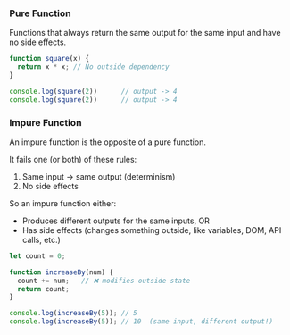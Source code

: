 ### Pure Function 
Functions that always return the same output for the same input and have no side effects.
```js
function square(x) {
  return x * x; // No outside dependency
}

console.log(square(2))      // output -> 4
console.log(square(2))      // output -> 4
```

### Impure Function
An impure function is the opposite of a pure function.

It fails one (or both) of these rules:

1. Same input → same output (determinism)
2. No side effects

So an impure function either:

- Produces different outputs for the same inputs, OR
- Has side effects (changes something outside, like variables, DOM, API calls, etc.)  
```js
let count = 0;

function increaseBy(num) {
  count += num;   // ❌ modifies outside state
  return count;
}

console.log(increaseBy(5)); // 5
console.log(increaseBy(5)); // 10  (same input, different output!)
```